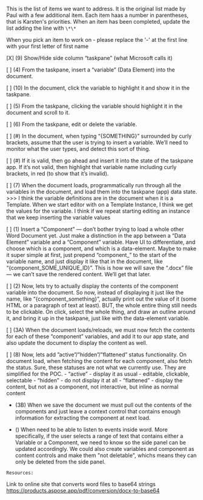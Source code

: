 This is the list of items we want to address. It is the original list made by Paul
with a few additional item.
Each item haas a number in parentheses, that is Karsten's priorities.
When an item has been completed, update the list adding the line with `\*\*`

When you pick an item to work on - please replace the '-' at the first line with your first letter of first name

[X] (9) Show/Hide side column “taskpane” (what Microsoft calls it)

[ ] (4) From the taskpane, insert a “variable” (Data Element) into the document.

[ ] (10) In the document, click the variable to highlight it and show it in the taskpane.

[ ] (5) From the taskpane, clicking the variable should highlight it in the document and scroll to it.

[ ] (6) From the taskpane, edit or delete the variable.

[ ] (#) In the document, when typing “{SOMETHING}” surrounded by curly brackets, assume
that the user is trying to insert a variable. We’ll need to monitor what the user types,
and detect this sort of thing.

[ ] (#) If it is valid, then go ahead and insert it into the state of the taskpane app. If
it’s not valid, then highlight that variable name including curly brackets, in red (to
show that it’s invalid).

[ ] (7) When the document loads, programmatically run through all the variables in the document,
and load them into the taskpane (app) data state. >>> I think the variable definitions are in the document when it is a Template.
When we start editor with on a Template Instance, I think we get the values for the variable.
I think if we repeat starting editing an instance that we keep inserting the variable values

[ ] (1) Insert a “Component” — don’t bother trying to load a whole other Word Document yet. Just
make a distinction in the app between a “Data Element” variable and a “Component” variable. Have
UI to differentiate, and choose which is a component, and which is a data-element. Maybe to make
it super simple at first, just prepend “component\_” to the start of the variable name, and just
display it like that in the document, like “{component_SOME_UNIQUE_ID}”. This is how we will
save the “.docx” file — we can’t save the rendered content. We’ll get that later.

[ ] (2) Now, lets try to actually display the contents of the component variable into the document.
So now, instead of displaying it just like the name, like “{component_something}”, actually print
out the value of it (some HTML or a paragraph of text at least). BUT, the whole entire thing still
needs to be clickable. On click, select the whole thing, and draw an outline around it, and
bring it up in the taskpane, just like with the data-element variable.

[ ] (3A) When the document loads/reloads, we must now fetch the contents for each of these “component”
variables, and add it to our app state, and also update the document to display the content as well.

[ ] (8) Now, lets add ”active”/”hidden”/”flattened” status functionality. On document load,
when fetching the content for each component, also fetch the status. Sure, these statuses are not
what we currently use. They are simplified for the POC. - “active” - display it as usual - editable, clickable, selectable - “hidden” - do not display it at all - “flattened” - display the content, but not as a component, not interactive, but inline as normal content

- (3B) When we save the document we must pull out the contents of the components and just leave a context control
  that contains enough information for extracting the component at next load.

- () When need to be able to listen to events inside word. More specifically, if the user selects a
  range of text that contains either a Variable or a Component, we need to know so the side panel
  can be updated accordingly.
  We could also create variables and component as content controls and make them "not deletable", whichs
  means they can only be deleted from the side panel.

`Resources:`

Link to online site that converts word files to base64 strings
https://products.aspose.app/pdf/conversion/docx-to-base64